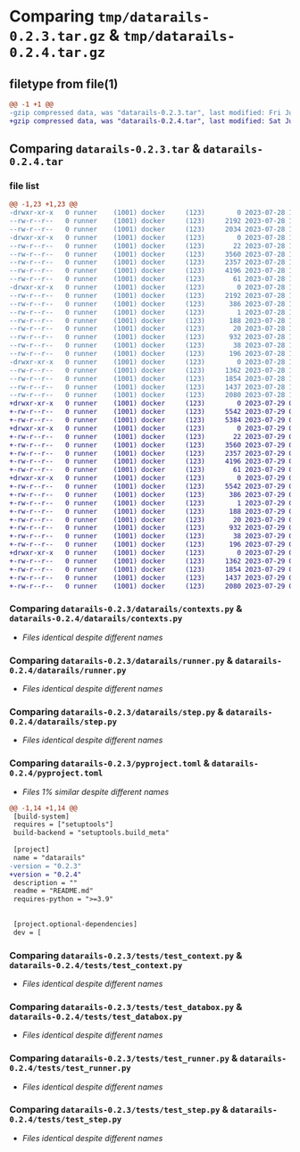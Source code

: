 # Comparing `tmp/datarails-0.2.3.tar.gz` & `tmp/datarails-0.2.4.tar.gz`

## filetype from file(1)

```diff
@@ -1 +1 @@
-gzip compressed data, was "datarails-0.2.3.tar", last modified: Fri Jul 28 19:22:05 2023, max compression
+gzip compressed data, was "datarails-0.2.4.tar", last modified: Sat Jul 29 08:09:52 2023, max compression
```

## Comparing `datarails-0.2.3.tar` & `datarails-0.2.4.tar`

### file list

```diff
@@ -1,23 +1,23 @@
-drwxr-xr-x   0 runner    (1001) docker     (123)        0 2023-07-28 19:22:05.831837 datarails-0.2.3/
--rw-r--r--   0 runner    (1001) docker     (123)     2192 2023-07-28 19:22:05.831837 datarails-0.2.3/PKG-INFO
--rw-r--r--   0 runner    (1001) docker     (123)     2034 2023-07-28 19:21:46.000000 datarails-0.2.3/README.md
-drwxr-xr-x   0 runner    (1001) docker     (123)        0 2023-07-28 19:22:05.827837 datarails-0.2.3/datarails/
--rw-r--r--   0 runner    (1001) docker     (123)       22 2023-07-28 19:21:46.000000 datarails-0.2.3/datarails/__init__.py
--rw-r--r--   0 runner    (1001) docker     (123)     3560 2023-07-28 19:21:46.000000 datarails-0.2.3/datarails/contexts.py
--rw-r--r--   0 runner    (1001) docker     (123)     2357 2023-07-28 19:21:46.000000 datarails-0.2.3/datarails/runner.py
--rw-r--r--   0 runner    (1001) docker     (123)     4196 2023-07-28 19:21:46.000000 datarails-0.2.3/datarails/step.py
--rw-r--r--   0 runner    (1001) docker     (123)       61 2023-07-28 19:21:46.000000 datarails-0.2.3/datarails/type_vars.py
-drwxr-xr-x   0 runner    (1001) docker     (123)        0 2023-07-28 19:22:05.827837 datarails-0.2.3/datarails.egg-info/
--rw-r--r--   0 runner    (1001) docker     (123)     2192 2023-07-28 19:22:05.000000 datarails-0.2.3/datarails.egg-info/PKG-INFO
--rw-r--r--   0 runner    (1001) docker     (123)      386 2023-07-28 19:22:05.000000 datarails-0.2.3/datarails.egg-info/SOURCES.txt
--rw-r--r--   0 runner    (1001) docker     (123)        1 2023-07-28 19:22:05.000000 datarails-0.2.3/datarails.egg-info/dependency_links.txt
--rw-r--r--   0 runner    (1001) docker     (123)      188 2023-07-28 19:22:05.000000 datarails-0.2.3/datarails.egg-info/requires.txt
--rw-r--r--   0 runner    (1001) docker     (123)       20 2023-07-28 19:22:05.000000 datarails-0.2.3/datarails.egg-info/top_level.txt
--rw-r--r--   0 runner    (1001) docker     (123)      932 2023-07-28 19:21:46.000000 datarails-0.2.3/pyproject.toml
--rw-r--r--   0 runner    (1001) docker     (123)       38 2023-07-28 19:22:05.831837 datarails-0.2.3/setup.cfg
--rw-r--r--   0 runner    (1001) docker     (123)      196 2023-07-28 19:21:46.000000 datarails-0.2.3/setup.py
-drwxr-xr-x   0 runner    (1001) docker     (123)        0 2023-07-28 19:22:05.827837 datarails-0.2.3/tests/
--rw-r--r--   0 runner    (1001) docker     (123)     1362 2023-07-28 19:21:46.000000 datarails-0.2.3/tests/test_context.py
--rw-r--r--   0 runner    (1001) docker     (123)     1854 2023-07-28 19:21:46.000000 datarails-0.2.3/tests/test_databox.py
--rw-r--r--   0 runner    (1001) docker     (123)     1437 2023-07-28 19:21:46.000000 datarails-0.2.3/tests/test_runner.py
--rw-r--r--   0 runner    (1001) docker     (123)     2080 2023-07-28 19:21:46.000000 datarails-0.2.3/tests/test_step.py
+drwxr-xr-x   0 runner    (1001) docker     (123)        0 2023-07-29 08:09:52.461940 datarails-0.2.4/
+-rw-r--r--   0 runner    (1001) docker     (123)     5542 2023-07-29 08:09:52.461940 datarails-0.2.4/PKG-INFO
+-rw-r--r--   0 runner    (1001) docker     (123)     5384 2023-07-29 08:09:32.000000 datarails-0.2.4/README.md
+drwxr-xr-x   0 runner    (1001) docker     (123)        0 2023-07-29 08:09:52.461940 datarails-0.2.4/datarails/
+-rw-r--r--   0 runner    (1001) docker     (123)       22 2023-07-29 08:09:32.000000 datarails-0.2.4/datarails/__init__.py
+-rw-r--r--   0 runner    (1001) docker     (123)     3560 2023-07-29 08:09:32.000000 datarails-0.2.4/datarails/contexts.py
+-rw-r--r--   0 runner    (1001) docker     (123)     2357 2023-07-29 08:09:32.000000 datarails-0.2.4/datarails/runner.py
+-rw-r--r--   0 runner    (1001) docker     (123)     4196 2023-07-29 08:09:32.000000 datarails-0.2.4/datarails/step.py
+-rw-r--r--   0 runner    (1001) docker     (123)       61 2023-07-29 08:09:32.000000 datarails-0.2.4/datarails/type_vars.py
+drwxr-xr-x   0 runner    (1001) docker     (123)        0 2023-07-29 08:09:52.461940 datarails-0.2.4/datarails.egg-info/
+-rw-r--r--   0 runner    (1001) docker     (123)     5542 2023-07-29 08:09:52.000000 datarails-0.2.4/datarails.egg-info/PKG-INFO
+-rw-r--r--   0 runner    (1001) docker     (123)      386 2023-07-29 08:09:52.000000 datarails-0.2.4/datarails.egg-info/SOURCES.txt
+-rw-r--r--   0 runner    (1001) docker     (123)        1 2023-07-29 08:09:52.000000 datarails-0.2.4/datarails.egg-info/dependency_links.txt
+-rw-r--r--   0 runner    (1001) docker     (123)      188 2023-07-29 08:09:52.000000 datarails-0.2.4/datarails.egg-info/requires.txt
+-rw-r--r--   0 runner    (1001) docker     (123)       20 2023-07-29 08:09:52.000000 datarails-0.2.4/datarails.egg-info/top_level.txt
+-rw-r--r--   0 runner    (1001) docker     (123)      932 2023-07-29 08:09:32.000000 datarails-0.2.4/pyproject.toml
+-rw-r--r--   0 runner    (1001) docker     (123)       38 2023-07-29 08:09:52.461940 datarails-0.2.4/setup.cfg
+-rw-r--r--   0 runner    (1001) docker     (123)      196 2023-07-29 08:09:32.000000 datarails-0.2.4/setup.py
+drwxr-xr-x   0 runner    (1001) docker     (123)        0 2023-07-29 08:09:52.461940 datarails-0.2.4/tests/
+-rw-r--r--   0 runner    (1001) docker     (123)     1362 2023-07-29 08:09:32.000000 datarails-0.2.4/tests/test_context.py
+-rw-r--r--   0 runner    (1001) docker     (123)     1854 2023-07-29 08:09:32.000000 datarails-0.2.4/tests/test_databox.py
+-rw-r--r--   0 runner    (1001) docker     (123)     1437 2023-07-29 08:09:32.000000 datarails-0.2.4/tests/test_runner.py
+-rw-r--r--   0 runner    (1001) docker     (123)     2080 2023-07-29 08:09:32.000000 datarails-0.2.4/tests/test_step.py
```

### Comparing `datarails-0.2.3/datarails/contexts.py` & `datarails-0.2.4/datarails/contexts.py`

 * *Files identical despite different names*

### Comparing `datarails-0.2.3/datarails/runner.py` & `datarails-0.2.4/datarails/runner.py`

 * *Files identical despite different names*

### Comparing `datarails-0.2.3/datarails/step.py` & `datarails-0.2.4/datarails/step.py`

 * *Files identical despite different names*

### Comparing `datarails-0.2.3/pyproject.toml` & `datarails-0.2.4/pyproject.toml`

 * *Files 1% similar despite different names*

```diff
@@ -1,14 +1,14 @@
 [build-system]
 requires = ["setuptools"]
 build-backend = "setuptools.build_meta"
 
 [project]
 name = "datarails"
-version = "0.2.3"
+version = "0.2.4"
 description = ""
 readme = "README.md"
 requires-python = ">=3.9"
 
 
 [project.optional-dependencies]
 dev = [
```

### Comparing `datarails-0.2.3/tests/test_context.py` & `datarails-0.2.4/tests/test_context.py`

 * *Files identical despite different names*

### Comparing `datarails-0.2.3/tests/test_databox.py` & `datarails-0.2.4/tests/test_databox.py`

 * *Files identical despite different names*

### Comparing `datarails-0.2.3/tests/test_runner.py` & `datarails-0.2.4/tests/test_runner.py`

 * *Files identical despite different names*

### Comparing `datarails-0.2.3/tests/test_step.py` & `datarails-0.2.4/tests/test_step.py`

 * *Files identical despite different names*

